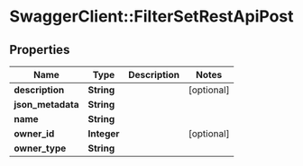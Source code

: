 # SwaggerClient::FilterSetRestApiPost

## Properties
Name | Type | Description | Notes
------------ | ------------- | ------------- | -------------
**description** | **String** |  | [optional] 
**json_metadata** | **String** |  | 
**name** | **String** |  | 
**owner_id** | **Integer** |  | [optional] 
**owner_type** | **String** |  | 

